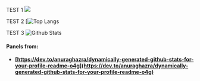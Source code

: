 TEST 1 ![](https://github-profile-summary-cards.vercel.app/api/cards/profile-details?username=datamesse&theme=synthwave)

TEST 2 [![Top Langs](https://github-readme-stats.vercel.app/api/top-langs/?username=datamesse&langs_count=8)

TEST 3 ![Github Stats](https://github-readme-stats.vercel.app/api?username=datamesse&theme=synthwave)


#### Panels from:
* **[https://dev.to/anuraghazra/dynamically-generated-github-stats-for-your-profile-readme-o4g](https://dev.to/anuraghazra/dynamically-generated-github-stats-for-your-profile-readme-o4g)**
